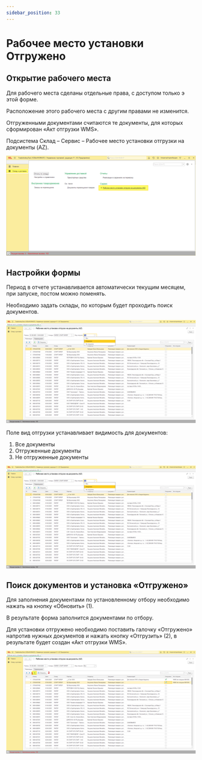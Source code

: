 ```yaml
---
sidebar_position: 33
---
```


# Рабочее место установки Отгружено

## Открытие рабочего места
Для рабочего места сделаны отдельные права, с доступом только э этой форме.

Расположение этого рабочего места с другим правами не изменится.

Отгруженными документами считаются те документы, для которых сформирован «Акт отгрузки WMS».

Подсистема Склад – Сервис – Рабочее место установки отгрузки на документы (AZ).

![](./img/rabochee-mesto-ustanovki-otgruzheno/Aspose.Words.0c3a7824-da39-4712-80a6-c829c25ae089.001.png)
## Настройки формы
Период в отчете устанавливается автоматически текущим месяцем, при запуске, постом можно поменять.

Необходимо задать склады, по которым будет проходить поиск документов.

![](./img/rabochee-mesto-ustanovki-otgruzheno/Aspose.Words.0c3a7824-da39-4712-80a6-c829c25ae089.002.png)

Поле вид отгрузки устанавливает видимость для документов:

1. Все документы
2. Отгруженные документы
3. Не отгруженные документы

![](./img/rabochee-mesto-ustanovki-otgruzheno/Aspose.Words.0c3a7824-da39-4712-80a6-c829c25ae089.003.png)

## Поиск документов и установка «Отгружено»
Для заполнения документами по установленному отбору необходимо нажать на кнопку «Обновить» (1).

В результате форма заполнится документами по отбору.

Для установки отгружено необходимо поставить галочку «Отгружено» напротив нужных документов и нажать кнопку «Отгрузить» (2), в результате будет создан «Акт отгрузки WMS».

![](./img/rabochee-mesto-ustanovki-otgruzheno/Aspose.Words.0c3a7824-da39-4712-80a6-c829c25ae089.004.png)
